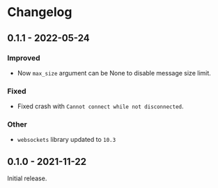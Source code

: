 # Changelog

## 0.1.1 - 2022-05-24

### Improved

* Now `max_size` argument can be None to disable message size limit. 

### Fixed

* Fixed crash with `Cannot connect while not disconnected`.

### Other

* `websockets` library updated to `10.3`

## 0.1.0 - 2021-11-22

Initial release.